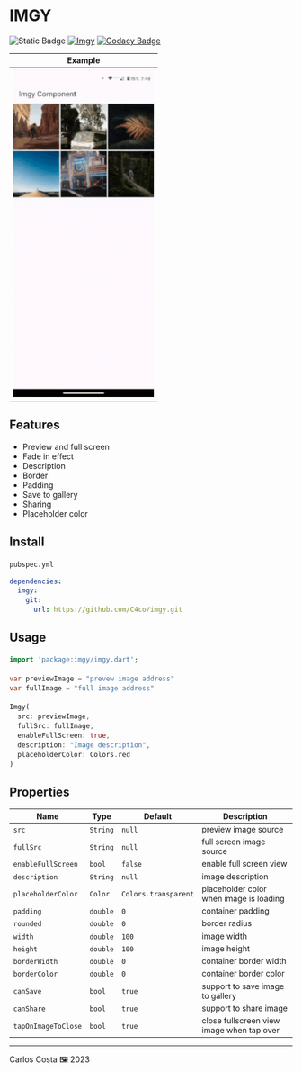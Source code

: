 # IMGY

![Static Badge](https://img.shields.io/badge/Flutter_package-blue)
[![Imgy](https://github.com/C4co/imgy/actions/workflows/dart.yml/badge.svg)](https://github.com/C4co/imgy/actions/workflows/dart.yml)
[![Codacy Badge](https://app.codacy.com/project/badge/Grade/7cd9f23454824a98a958210cec900aeb)](https://app.codacy.com/gh/C4co/imgy/dashboard?utm_source=gh&utm_medium=referral&utm_content=&utm_campaign=Badge_grade)

| Example                                 |
| --------------------------------------- |
| <img src="./example.gif" width="250" /> |

## **Features**
 - Preview and full screen
 - Fade in effect
 - Description
 - Border
 - Padding
 - Save to gallery
 - Sharing
 - Placeholder color

## Install

`pubspec.yml`
```yml
dependencies:
  imgy:
    git:
      url: https://github.com/C4co/imgy.git
```

## Usage

```dart
import 'package:imgy/imgy.dart';

var previewImage = "prevew image address"
var fullImage = "full image address"

Imgy(
  src: previewImage,
  fullSrc: fullImage,
  enableFullScreen: true,
  description: "Image description",
  placeholderColor: Colors.red
)
```

## Properties

| Name                | Type     | Default              | Description                               |
| ------------------- | -------- | -------------------- | ----------------------------------------- |
| `src`               | `String` | `null`               | preview image source                      |
| `fullSrc`           | `String` | `null`               | full screen image source                  |
| `enableFullScreen`  | `bool`   | `false`              | enable full screen view                   |
| `description`       | `String` | `null`               | image description                         |
| `placeholderColor`  | `Color`  | `Colors.transparent` | placeholder color when image is loading   |
| `padding`           | `double` | `0`                  | container padding                         |
| `rounded`           | `double` | `0`                  | border radius                             |
| `width`             | `double` | `100`                | image width                               |
| `height`            | `double` | `100`                | image height                              |
| `borderWidth`       | `double` | `0`                  | container border width                    |
| `borderColor`       | `double` | `0`                  | container border color                    |
| `canSave`           | `bool`   | `true`               | support to save image to gallery          |
| `canShare`          | `bool`   | `true`               | support to share image                    |
| `tapOnImageToClose` | `bool`   | `true`               | close fullscreen view image when tap over |

---

Carlos Costa 🖼 2023
